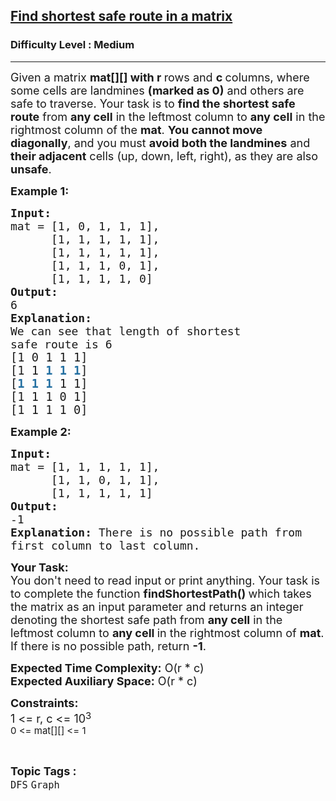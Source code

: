 <h2><a href="https://www.geeksforgeeks.org/problems/find-shortest-safe-route-in-a-matrix/1">Find shortest safe route in a matrix</a></h2><h3>Difficulty Level : Medium</h3><hr><div class="problems_problem_content__Xm_eO" element-id="136"><p element-id="135"><span style="font-size: 18px;" element-id="134">Given a matrix <strong element-id="133">mat[][] with r </strong>rows and <strong element-id="132">c </strong>columns, where some cells are landmines <strong element-id="131">(marked as 0)</strong> and others are safe to traverse. Your task is to <strong element-id="130">find the shortest safe route</strong> from <strong element-id="129">any cell</strong> in the leftmost column to <strong element-id="128">any cell</strong> in the rightmost column of the <strong element-id="127">mat</strong>. <strong element-id="126">You cannot move diagonally</strong>, and you must <strong element-id="125">avoid both the landmines</strong> and <strong element-id="124">their adjacent</strong> cells (up, down, left, right), as they are also <strong element-id="123">unsafe</strong>.</span></p>
<p element-id="122"><strong element-id="121"><span style="font-size: 18px;" element-id="120">Example 1:</span></strong></p>
<pre element-id="119"><strong element-id="118"><span style="font-size: 18px;" element-id="117">Input:</span></strong>
<span style="font-size: 18px;" element-id="116">mat = [1, 0, 1, 1, 1],
      [1, 1, 1, 1, 1],
      [1, 1, 1, 1, 1],
      [1, 1, 1, 0, 1],
      [1, 1, 1, 1, 0]</span>
<strong element-id="115"><span style="font-size: 18px;" element-id="114">Output: <br element-id="113"></span></strong><span style="font-size: 18px;" element-id="112">6</span>
<strong element-id="111"><span style="font-size: 18px;" element-id="110">Explanation: </span></strong>
<span style="font-size: 18px;" element-id="109">We can see that length of shortest</span>
<span style="font-size: 18px;" element-id="108">safe route is 6</span>
<span style="font-size: 14pt;" element-id="107">[1 0 1 1 1]<br element-id="106">[1 1 <span style="color: #236fa1;" element-id="105"><strong element-id="104">1</strong> <strong element-id="103">1</strong> <strong element-id="102">1</strong></span>]<span style="color: #236fa1;" element-id="101"><br element-id="100"></span>[<span style="color: #236fa1;" element-id="99"><strong element-id="98">1</strong></span> <span style="color: #236fa1;" element-id="97"><strong element-id="96">1</strong></span> <span style="color: #236fa1;" element-id="95"><strong element-id="94">1</strong></span> 1 1]
[1 1 1 0 1] 
[1 1 1 1 0]
</span></pre>
<p element-id="93"><strong element-id="92"><span style="font-size: 18px;" element-id="91">Example 2:</span></strong></p>
<pre element-id="90"><strong element-id="89"><span style="font-size: 18px;" element-id="88">Input:</span></strong><span style="font-size: 18px;" element-id="87">
mat = [1, 1, 1, 1, 1],
      [1, 1, 0, 1, 1],
      [1, 1, 1, 1, 1]</span><strong element-id="86"><span style="font-size: 18px;" element-id="85">
Output: <br element-id="84"></span></strong><span style="font-size: 18px;" element-id="83">-1</span><strong element-id="82"><span style="font-size: 18px;" element-id="81">
Explanation: </span></strong><span style="font-size: 18px;" element-id="80">There is no possible path from
first column to last column.</span></pre>
<p element-id="79"><span style="font-size: 18px;" element-id="78"><strong element-id="77">Your Task:</strong><br element-id="76">You don't need to read input or print anything. Your task is to complete the function&nbsp;<strong element-id="75">findShortestPath()&nbsp;</strong>which takes the matrix as an input parameter and returns an integer denoting the shortest safe path from <strong element-id="74">any cell</strong> in the leftmost column to <strong element-id="73">any cell </strong>in the rightmost column of <strong element-id="72">mat</strong>. If there is no possible path, return <strong element-id="71">-1</strong>.&nbsp;<br element-id="70"></span></p>
<p element-id="69"><span style="font-size: 18px;" element-id="68"><strong element-id="67">Expected Time Complexity:</strong> O(r * c)<br element-id="66"><strong element-id="65">Expected Auxiliary Space:</strong> O(</span><span style="font-size: 18px;" element-id="64">r * c</span><span style="font-size: 18px;" element-id="63">)</span></p>
<p element-id="62"><span style="font-size: 18px;" element-id="61"><strong element-id="60">Constraints:</strong><br element-id="59">1 &lt;= r, c &lt;= 10</span><sup element-id="58"><span style="font-size: 15px;" element-id="57">3<br element-id="56">0 &lt;= mat[][] &lt;= 1</span></sup></p></div><br><p><span style=font-size:18px><strong>Topic Tags : </strong><br><code>DFS</code>&nbsp;<code>Graph</code>&nbsp;